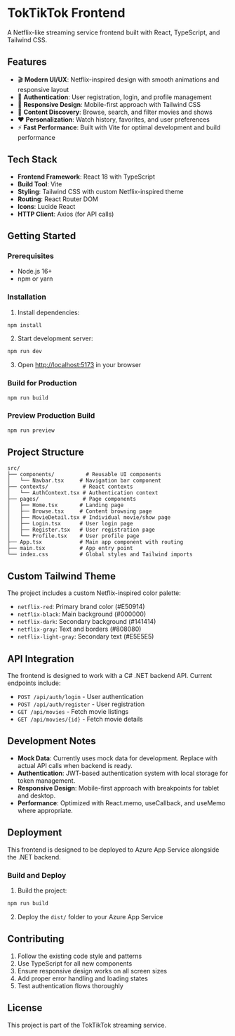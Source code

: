 # TokTikTok Frontend

A Netflix-like streaming service frontend built with React, TypeScript, and Tailwind CSS.

## Features

- 🎬 **Modern UI/UX**: Netflix-inspired design with smooth animations and responsive layout
- 🔐 **Authentication**: User registration, login, and profile management
- 📱 **Responsive Design**: Mobile-first approach with Tailwind CSS
- 🎯 **Content Discovery**: Browse, search, and filter movies and shows
- ❤️ **Personalization**: Watch history, favorites, and user preferences
- ⚡ **Fast Performance**: Built with Vite for optimal development and build performance

## Tech Stack

- **Frontend Framework**: React 18 with TypeScript
- **Build Tool**: Vite
- **Styling**: Tailwind CSS with custom Netflix-inspired theme
- **Routing**: React Router DOM
- **Icons**: Lucide React
- **HTTP Client**: Axios (for API calls)

## Getting Started

### Prerequisites

- Node.js 16+ 
- npm or yarn

### Installation

1. Install dependencies:
```bash
npm install
```

2. Start development server:
```bash
npm run dev
```

3. Open [http://localhost:5173](http://localhost:5173) in your browser

### Build for Production

```bash
npm run build
```

### Preview Production Build

```bash
npm run preview
```

## Project Structure

```
src/
├── components/          # Reusable UI components
│   └── Navbar.tsx     # Navigation bar component
├── contexts/           # React contexts
│   └── AuthContext.tsx # Authentication context
├── pages/              # Page components
│   ├── Home.tsx       # Landing page
│   ├── Browse.tsx     # Content browsing page
│   ├── MovieDetail.tsx # Individual movie/show page
│   ├── Login.tsx      # User login page
│   ├── Register.tsx   # User registration page
│   └── Profile.tsx    # User profile page
├── App.tsx            # Main app component with routing
├── main.tsx           # App entry point
└── index.css          # Global styles and Tailwind imports
```

## Custom Tailwind Theme

The project includes a custom Netflix-inspired color palette:

- `netflix-red`: Primary brand color (#E50914)
- `netflix-black`: Main background (#000000)
- `netflix-dark`: Secondary background (#141414)
- `netflix-gray`: Text and borders (#808080)
- `netflix-light-gray`: Secondary text (#E5E5E5)

## API Integration

The frontend is designed to work with a C# .NET backend API. Current endpoints include:

- `POST /api/auth/login` - User authentication
- `POST /api/auth/register` - User registration
- `GET /api/movies` - Fetch movie listings
- `GET /api/movies/{id}` - Fetch movie details

## Development Notes

- **Mock Data**: Currently uses mock data for development. Replace with actual API calls when backend is ready.
- **Authentication**: JWT-based authentication system with local storage for token management.
- **Responsive Design**: Mobile-first approach with breakpoints for tablet and desktop.
- **Performance**: Optimized with React.memo, useCallback, and useMemo where appropriate.

## Deployment

This frontend is designed to be deployed to Azure App Service alongside the .NET backend.

### Build and Deploy

1. Build the project:
```bash
npm run build
```

2. Deploy the `dist/` folder to your Azure App Service

## Contributing

1. Follow the existing code style and patterns
2. Use TypeScript for all new components
3. Ensure responsive design works on all screen sizes
4. Add proper error handling and loading states
5. Test authentication flows thoroughly

## License

This project is part of the TokTikTok streaming service.
